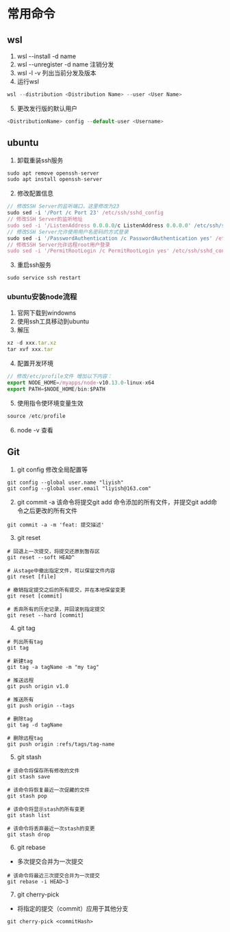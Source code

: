 # 常用命令

## wsl 
1. wsl --install -d name 
2. wsl --unregister -d name 注销分发
3. wsl -l -v 列出当前分发及版本
4. 运行wsl 
```js
wsl --distribution <Distribution Name> --user <User Name>
```
5. 更改发行版的默认用户
```js
<DistributionName> config --default-user <Username>
```
## ubuntu 
1. 卸载重装ssh服务
```js
sudo apt remove openssh-server
sudo apt install openssh-server
```

2. 修改配置信息
```js
// 修改SSH Server的监听端口，这里修改为23
sudo sed -i '/Port /c Port 23' /etc/ssh/sshd_config
// 修改SSH Server的监听地址
sudo sed -i '/ListenAddress 0.0.0.0/c ListenAddress 0.0.0.0' /etc/ssh/sshd_config
// 修改SSH Server允许使用用户名密码的方式登录
sudo sed -i '/PasswordAuthentication /c PasswordAuthentication yes' /etc/ssh/sshd_config
// 修改SSH Server允许远程root用户登录
sudo sed -i '/PermitRootLogin /c PermitRootLogin yes' /etc/ssh/sshd_config
```

3. 重启ssh服务
```js 
sudo service ssh restart
```

### ubuntu安装node流程
1. 官网下载到windowns
2. 使用ssh工具移动到ubuntu 
3. 解压
```js 
xz -d xxx.tar.xz
tar xvf xxx.tar
```
4. 配置开发环境
```js 
// 修改/etc/profile文件 增加以下内容：
export NODE_HOME=/myapps/node-v10.13.0-linux-x64
export PATH=$NODE_HOME/bin:$PATH
```

5. 使用指令使环境变量生效
```js
source /etc/profile
```

6. node -v 查看

## Git
1. git config
修改全局配置等
```shell 
git config --global user.name "liyish"
git config --global user.email "liyish@163.com"
```

2. git commit -a 
该命令将提交git add 命令添加的所有文件，并提交git add命令之后更改的所有文件
```shell
git commit -a -m 'feat: 提交描述'
```

3. git reset 
```shell
# 回退上一次提交，将提交还原到暂存区
git reset --soft HEAD^ 

# 从stage中撤出指定文件，可以保留文件内容
git reset [file]

# 撤销指定提交之后的所有提交，并在本地保留变更
git reset [commit]

# 丢弃所有的历史记录，并回滚到指定提交
git reset --hard [commit]
```

4. git tag 
```shell
# 列出所有tag
git tag

# 新建tag
git tag -a tagName -m "my tag"

# 推送远程
git push origin v1.0

# 推送所有
git push origin --tags

# 删除tag
git tag -d tagName

# 删除远程tag
git push origin :refs/tags/tag-name
```

5. git stash
```shell
# 该命令将保存所有修改的文件
git stash save

# 该命令将恢复最近一次促藏的文件
git stash pop

# 该命令将显示stash的所有变更
git stash list

# 该命令将丢弃最近一次stash的变更
git stash drop
```

6. git rebase 
- 多次提交合并为一次提交
```shell
# 该命令将最近三次提交合并为一次提交
git rebase -i HEAD~3
```

7. git cherry-pick
- 将指定的提交（commit）应用于其他分支
```shell
git cherry-pick <commitHash>
```
